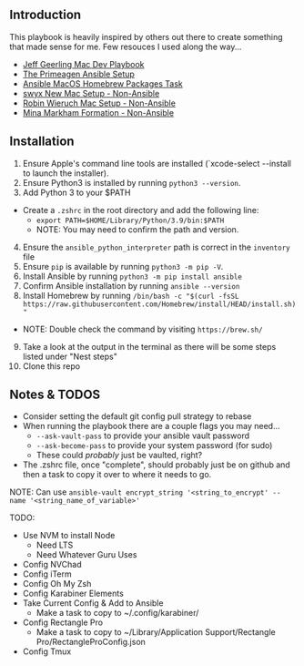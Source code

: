 ## Introduction

This playbook is heavily inspired by others out there to create something that made sense for me. Few resouces I used along the way...

- [Jeff Geerling Mac Dev Playbook](https://github.com/geerlingguy/mac-dev-playbook)
- [The Primeagen Ansible Setup](https://github.com/ThePrimeagen/ansible)
- [Ansible MacOS Homebrew Packages Task](https://gist.github.com/mrlesmithjr/f3c15fdd53020a71f55c2032b8be2eda)
- [swyx New Mac Setup - Non-Ansible](https://www.swyx.io/new-mac-setup-2021)
- [Robin Wieruch Mac Setup - Non-Ansible](https://www.robinwieruch.de/mac-setup-web-development/)
- [Mina Markham Formation - Non-Ansible](https://github.com/minamarkham/formation)

## Installation

1. Ensure Apple's command line tools are installed (`xcode-select --install to launch the installer).
2. Ensure Python3 is installed by running `python3 --version`. 
3. Add Python 3 to your $PATH
  - Create a `.zshrc` in the root directory and add the following line:
    - `export PATH=$HOME/Library/Python/3.9/bin:$PATH`
    - NOTE: You may need to confirm the path and version.
4. Ensure the `ansible_python_interpreter` path is correct in the `inventory` file
5. Ensure `pip` is available by running `python3 -m pip -V`.
6. Install Ansible by running `python3 -m pip install ansible`
7. Confirm Ansible installation by running `ansible --version`
8. Install Homebrew by running `/bin/bash -c "$(curl -fsSL https://raw.githubusercontent.com/Homebrew/install/HEAD/install.sh)"`
  - NOTE: Double check the command by visiting `https://brew.sh/` 
9. Take a look at the output in the terminal as there will be some steps listed under "Nest steps"
10. Clone this repo



## Notes & TODOS
- Consider setting the default git config pull strategy to rebase
- When running the playbook there are a couple flags you may need...
  - `--ask-vault-pass` to provide your ansible vault password
  - `--ask-become-pass` to provide your system password (for sudo)
  - These could *probably* just be vaulted, right?
- The .zshrc file, once "complete", should probably just be on github and then a task to copy it over to where it needs to go.










NOTE: Can use `ansible-vault encrypt_string '<string_to_encrypt' --name '<string_name_of_variable>'`

TODO:
- Use NVM to install Node
  - Need LTS
  - Need Whatever Guru Uses
- Config NVChad
- Config iTerm
- Config Oh My Zsh
- Config Karabiner Elements
- Take Current Config & Add to Ansible
  - Make a task to copy to ~/.config/karabiner/
- Config Rectangle Pro
  - Make a task to copy to ~/Library/Application Support/Rectangle Pro/RectangleProConfig.json
- Config Tmux
